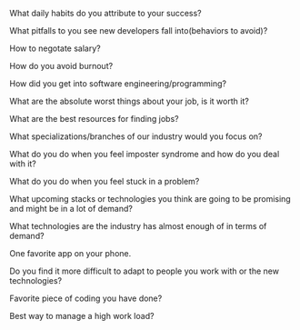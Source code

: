What daily habits do you attribute to your success?

What pitfalls to you see new developers fall into(behaviors to avoid)?

How to negotate salary?

How do you avoid burnout? 

How did you get into software engineering/programming?

What are the absolute worst things about your job, is it worth it? 

What are the best resources for finding jobs? 

What specializations/branches of our industry would you focus on? 

What do you do when you feel imposter syndrome and how do you deal with it?

What do you do when you feel stuck in a problem?

What upcoming stacks or technologies you think are going to be promising and might be in  a lot of demand?

What technologies are the industry has almost enough of in terms of demand?

One favorite app on your phone.

Do you find it more difficult to adapt to people you work with or the new technologies? 

Favorite piece of coding you have done?

Best way to manage a high work load?
